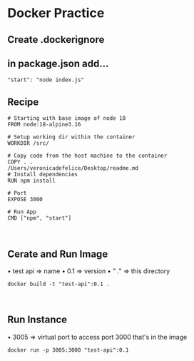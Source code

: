 # Docker Practice

## Create .dockerignore

## in package.json add...
    "start": "node index.js"

## Recipe
```
# Starting with base image of node 18
FROM node:18-alpine3.16

# Setup working dir within the container
WORKDIR /src/

# Copy code from the host machine to the container
COPY . .
/Users/veronicadefelice/Desktop/readme.md
# Install dependencies
RUN npm install

# Port
EXPOSE 3000

# Run App
CMD ["npm", "start"]
```

<br>

## Cerate and Run Image

• test api => name
• 0.1 => version
• " ." => this directory

```
docker build -t "test-api":0.1 .
```

<br> 

## Run Instance
• 3005 => virtual port to access port 3000 that's in the image
```
docker run -p 3005:3000 "test-api":0.1
```

